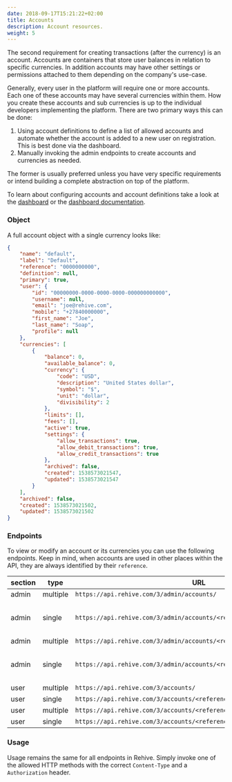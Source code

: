 ```yaml
---
date: 2018-09-17T15:21:22+02:00
title: Accounts
description: Account resources.
weight: 5
---
```


The second requirement for creating transactions (after the currency) is an account. Accounts are containers that store user balances in relation to specific currencies. In addition accounts may have other settings or permissions attached to them depending on the company's use-case.

Generally, every user in the platform will require one or more accounts. Each one of these accounts may have several currencies within them. How you create these accounts and sub currencies is up to the individual developers implementing the platform. There are two primary ways this can be done:

1. Using account definitions to define a list of allowed accounts and automate whether the account is added to a new user on registration. This is best done via the dashboard.
2. Manually invoking the admin endpoints to create accounts and currencies as needed.

The former is usually preferred unless you have very specific requirements or intend building a complete abstraction on top of the platform.

<aside class="notice">
    To learn about configuring accounts and account definitions take a look at the <a href="https://dashboard.rehive.com" target="_blank">dashboard</a> or the <a href="/dashboard/get-started/introduction/" target="_blank">dashboard documentation</a>.
</aside>

### Object

A full account object with a single currency looks like:

```json
{
    "name": "default",
    "label": "Default",
    "reference": "0000000000",
    "definition": null,
    "primary": true,
    "user": {
        "id": "00000000-0000-0000-0000-000000000000",
        "username": null,
        "email": "joe@rehive.com",
        "mobile": "+27840000000",
        "first_name": "Joe",
        "last_name": "Soap",
        "profile": null
    },
    "currencies": [
        {
            "balance": 0,
            "available_balance": 0,
            "currency": {
                "code": "USD",
                "description": "United States dollar",
                "symbol": "$",
                "unit": "dollar",
                "divisibility": 2
            },
            "limits": [],
            "fees": [],
            "active": true,
            "settings": {
                "allow_transactions": true,
                "allow_debit_transactions": true,
                "allow_credit_transactions": true
            },
            "archived": false,
            "created": 1538573021547,
            "updated": 1538573021547
        }
    ],
    "archived": false,
    "created": 1538573021502,
    "updated": 1538573021502
}
```

### Endpoints

To view or modify an account or its currencies you can use the following endpoints. Keep in mind, when accounts are used in other places within the API, they are always identified by their `reference`.

section | type| URL | methods
---|---|---|---
admin | multiple |  `https://api.rehive.com/3/admin/accounts/` | `GET`, `POST`
admin | single |  `https://api.rehive.com/3/admin/accounts/<reference>/` | `GET`, `PATCH`, `PUT`, `DELETE`
admin | multiple |  `https://api.rehive.com/3/admin/accounts/<reference>/currencies/` | `GET`, `POST`
admin | single |  `https://api.rehive.com/3/admin/accounts/<reference>/currencies/<code>/` | `GET`, `PATCH`, `PUT`, `DELETE`
user | multiple | `https://api.rehive.com/3/accounts/` | `GET`
user | single | `https://api.rehive.com/3/accounts/<reference>/` | `GET`
user | multiple | `https://api.rehive.com/3/accounts/<reference>/currencies/` | `GET`
user | single | `https://api.rehive.com/3/accounts/<reference>/currencies/</code>/` | `GET`

### Usage

Usage remains the same for all endpoints in Rehive. Simply invoke one of the allowed HTTP methods with the correct `Content-Type` and a `Authorization` header.
